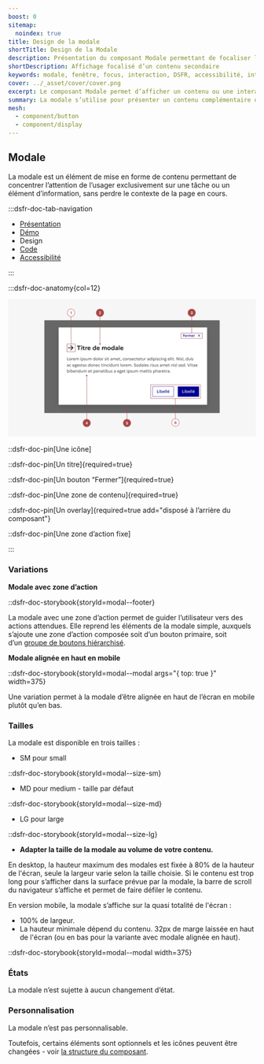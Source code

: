 ```yaml
---
boost: 0
sitemap:
  noindex: true
title: Design de la modale
shortTitle: Design de la Modale
description: Présentation du composant Modale permettant de focaliser l’attention de l’usager sur une tâche ou une information sans quitter la page.
shortDescription: Affichage focalisé d’un contenu secondaire
keywords: modale, fenêtre, focus, interaction, DSFR, accessibilité, interface, contenu secondaire
cover: ../_asset/cover/cover.png
excerpt: Le composant Modale permet d’afficher un contenu ou une interaction dans une fenêtre superposée à la page, bloquant le fond et recentrant l’attention de l’usager.
summary: La modale s’utilise pour présenter un contenu complémentaire ou une action simple sans sortir de la page en cours. Elle est conçue pour isoler une information importante tout en permettant de revenir au contexte initial en un clic. Non personnalisable, elle existe en plusieurs tailles, avec ou sans zone d’action, et respecte les standards d’accessibilité en figant l’arrière-plan lors de son affichage.
mesh:
  - component/button
  - component/display
---
```


## Modale

La modale est un élément de mise en forme de contenu permettant de concentrer l’attention de l’usager exclusivement sur une tâche ou un élément d’information, sans perdre le contexte de la page en cours.

:::dsfr-doc-tab-navigation

- [Présentation](../index.md)
- [Démo](../demo/index.md)
- Design
- [Code](../code/index.md)
- [Accessibilité](../accessibility/index.md)

:::

:::dsfr-doc-anatomy{col=12}

![Anatomie du bouton](../_asset/anatomy/anatomy-1.png)

::dsfr-doc-pin[Une icône]

::dsfr-doc-pin[Un titre]{required=true}

::dsfr-doc-pin[Un bouton “Fermer”]{required=true}

::dsfr-doc-pin[Une zone de contenu]{required=true}

::dsfr-doc-pin[Un overlay]{required=true add="disposé à l’arrière du composant"}

::dsfr-doc-pin[Une zone d’action fixe]

:::

### Variations

**Modale avec zone d’action**

::dsfr-doc-storybook{storyId=modal--footer}

La modale avec une zone d’action permet de guider l’utilisateur vers des actions attendues. Elle reprend les éléments de la modale simple, auxquels s’ajoute une zone d’action composée soit d’un bouton primaire, soit d’un [groupe de boutons hiérarchisé](../../../../button/_part/doc/design/index.md#variations).

**Modale alignée en haut en mobile**

::dsfr-doc-storybook{storyId=modal--modal args="{ top: true }" width=375}

Une variation permet à la modale d’être alignée en haut de l’écran en mobile plutôt qu’en bas.

### Tailles

La modale est disponible en trois tailles :

- SM pour small

::dsfr-doc-storybook{storyId=modal--size-sm}

- MD pour medium - taille par défaut

::dsfr-doc-storybook{storyId=modal--size-md}

- LG pour large

::dsfr-doc-storybook{storyId=modal--size-lg}

- **Adapter la taille de la modale au volume de votre contenu.**

En desktop, la hauteur maximum des modales est fixée à 80% de la hauteur de l'écran, seule la largeur varie selon la taille choisie. Si le contenu est trop long pour s’afficher dans la surface prévue par la modale, la barre de scroll du navigateur s’affiche et permet de faire défiler le contenu.

En version mobile, la modale s’affiche sur la quasi totalité de l'écran :

- 100% de largeur.
- La hauteur minimale dépend du contenu. 32px de marge laissée en haut de l'écran (ou en bas pour la variante avec modale alignée en haut).

::dsfr-doc-storybook{storyId=modal--modal width=375}

### États

La modale n’est sujette à aucun changement d’état.

### Personnalisation

La modale n’est pas personnalisable.

Toutefois, certains éléments sont optionnels et les icônes peuvent être changées - voir [la structure du composant](#modale).
